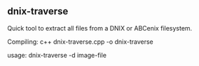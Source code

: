 ## dnix-traverse
Quick tool to extract all files from a DNIX or ABCenix filesystem.

Compiling: 
c++ dnix-traverse.cpp -o dnix-traverse

usage:
dnix-traverse -d image-file

